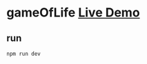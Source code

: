 # gameOfLife [Live Demo](http://www.gameoflife.com.s3-website-us-west-2.amazonaws.com/)

## run
```
npm run dev
```
